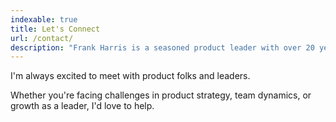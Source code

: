 ```yaml
---
indexable: true
title: Let's Connect
url: /contact/
description: "Frank Harris is a seasoned product leader with over 20 years of experience leading teams and building products across companies like Slack, Etsy, and Google."
---
```


I'm always excited to meet with product folks and leaders.

Whether you're facing challenges in product strategy, team dynamics, or growth as a leader, I'd love to help.
